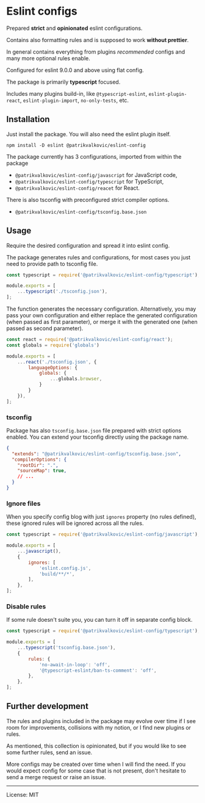 # Eslint configs

Prepared **strict** and **opinionated** eslint configurations.

Contains also formatting rules and is supposed to work **without prettier**.

In general contains everything from plugins *recommended* configs and many
more optional rules enable.

Configured for eslint 9.0.0 and above using flat config.

The package is primarily **typescript** focused.

Includes many plugins build-in, like `@typescript-eslint`, `eslint-plugin-react`, `eslint-plugin-import`, `no-only-tests`, etc.

## Installation

Just install the package. You will also need the eslint plugin itself.

```shell
npm install -D eslint @patrikvalkovic/eslint-config
```

The package currently has 3 configurations, imported from within the package
- `@patrikvalkovic/eslint-config/javascript` for JavaScript code,
- `@patrikvalkovic/eslint-config/typescript` for TypeScript,
- `@patrikvalkovic/eslint-config/reacet` for React.

There is also tsconfig with preconfigured strict compiler options.
- `@patrikvalkovic/eslint-config/tsconfig.base.json`

## Usage

Require the desired configuration and spread it into eslint config. 

The package generates rules and configurations, for most cases you just need 
to provide path to tsconfig file.

```javascript
const typescript = require('@patrikvalkovic/eslint-config/typescript');

module.exports = [
    ...typescript('./tsconfig.json'),
];
```

The function generates the necessary configuration. Alternatively, you may
pass your own configuration and either replace the generated configuration 
(when passed as first parameter), or merge it with the generated one (when passed as second parameter).

```javascript
const react = require('@patrikvalkovic/eslint-config/react');
const globals = require('globals')

module.exports = [
    ...react('./tsconfig.json', {
        languageOptions: {
            globals: {
                ...globals.browser,
            }
        }
    }),
];
```

### tsconfig

Package has also `tsconfig.base.json` file prepared with strict options enabled.
You can extend your tsconfig directly using the package name.

```json
{
  "extends": "@patrikvalkovic/eslint-config/tsconfig.base.json",
  "compilerOptions": {
    "rootDir": ".",
    "sourceMap": true,
    // ...
  }
}

```

### Ignore files

When you specify config blog with just `ignores` property (no rules defined),
these ignored rules will be ignored across all the rules.

```javascript
const typescript = require('@patrikvalkovic/eslint-config/javascript');

module.exports = [
    ...javascript(),
    {
        ignores: [
            'eslint.config.js',
            'build/**/*',
        ],
    },
];
```

### Disable rules

If some rule doesn't suite you, you can turn it off in separate config block.

```javascript
const typescript = require('@patrikvalkovic/eslint-config/typescript');

module.exports = [
    ...typescript('tsconfig.base.json'),
    {
        rules: {
            'no-await-in-loop': 'off',
            '@typescript-eslint/ban-ts-comment': 'off',
        },
    },
];
```

## Further development

The rules and plugins included in the package may evolve over time
if I see room for improvements, collisions with my notion, or
I find new plugins or rules.

As mentioned, this collection is opinionated, but if you would like 
to see some further rules, send an issue.

More configs may be created over time when I will find the need. 
If you would expect config for some case that is not present, don't
hesitate to send a merge request or raise an issue. 

-----

License: MIT
